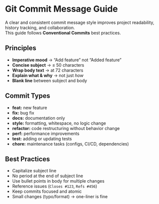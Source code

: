 #  Git Commit Message Guide

A clear and consistent commit message style improves project readability, history tracking, and collaboration.  
This guide follows **Conventional Commits** best practices.

##  Principles

- **Imperative mood** → “Add feature” not “Added feature”  
- **Concise subject** → ≤ 50 characters  
- **Wrap body text** → at 72 characters  
- **Explain what & why** → not just *how*  
- **Blank line** between subject and body  

##  Commit Types

- **feat:** new feature  
- **fix:** bug fix  
- **docs:** documentation only  
- **style:** formatting, whitespace, no logic change  
- **refactor:** code restructuring without behavior change  
- **perf:** performance improvements  
- **test:** adding or updating tests  
- **chore:** maintenance tasks (configs, CI/CD, dependencies)  

##  Best Practices

- Capitalize subject line  
- No period at the end of subject line  
- Use bullet points in body for multiple changes  
- Reference issues (`Closes #123`, `Refs #456`)  
- Keep commits focused and atomic  
- Small changes (typo/format) → one-liner is fine  








